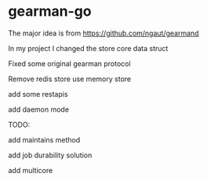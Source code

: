 # gearman-go

The major idea is from https://github.com/ngaut/gearmand

In my project I changed the store core data struct 

Fixed some original gearman protocol

Remove redis store  use memory store

add some restapis

add daemon mode

TODO:

add maintains method

add job durability solution

add multicore  




